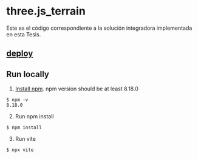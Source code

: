 # three.js_terrain
Este es el código correspondiente a la solución integradora implementada en esta Tesis.

## [deploy](https://contigianfranco.github.io/test_three.js/)

## Run locally

1. [Install npm](https://nodejs.org/en). npm version should be at least 8.18.0

```
$ npm -v
8.18.0
```

2. Run npm install
```
$ npm install
```

3. Run vite
```
$ npx vite
```
